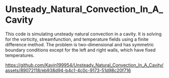 # Unsteady_Natural_Convection_In_A_Cavity
This code is simulating unsteady natural convection in a cavity. It is solving for the vorticity, streamfunction, and temperature fields using a finite difference method. The problem is two-dimensional and has symmetric boundary conditions except for the left and right walls, which have fixed temperatures.

https://github.com/Kavin199954/Unsteady_Natural_Convection_In_A_Cavity/assets/89072118/eb938d94-b4c1-4c0c-9173-51d98c20f716
